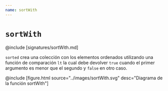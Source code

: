 ```yaml
---
name: sortWith
---
```


# `sortWith`

@include [signatures/sortWith.md]

`sorted` crea una colección con los elementos ordenados utilizando una función de comparación `lt` la cual debe devolver `true` cuando el primer argumento es menor que el segundo y `false` en otro caso.

@include [figure.html source="../images/sortWith.svg" desc="Diagrama de la función sortWith"]

